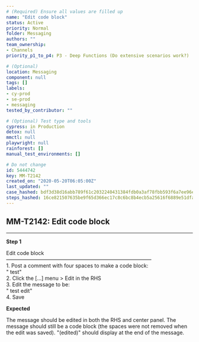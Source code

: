 ```yaml
---
# (Required) Ensure all values are filled up
name: "Edit code block"
status: Active
priority: Normal
folder: Messaging
authors: ""
team_ownership:
- Channels
priority_p1_to_p4: P3 - Deep Functions (Do extensive scenarios work?)

# (Optional)
location: Messaging
component: null
tags: []
labels:
- cy-prod
- se-prod
- messaging
tested_by_contributor: ""

# (Optional) Test type and tools
cypress: in Production
detox: null
mmctl: null
playwright: null
rainforest: []
manual_test_environments: []

# Do not change
id: 5444742
key: MM-T2142
created_on: "2020-05-20T06:05:00Z"
last_updated: ""
case_hashed: bdf3d38d16abb789f61c2032240431384fdb0a3af78fbb593f6a7ee96ee798813a5ffc01c51d1e9690b2568647e2303b
steps_hashed: 16ce821507635be9f65d366ec17c8c6bc8b4ecb5a25616f6889e51dface24edceadf8423cebd92c9943af1c430e1f4c8
---
```


<!-- (Auto-generated) Based on frontmatter's "key" and "name" -->

## MM-T2142: Edit code block

---

**Step 1**

Edit code block\
————————————————————————————\
1\. Post a comment with four spaces to make a code block:\
" test"\
2\. Click the \[...] menu > Edit in the RHS\
3\. Edit the message to be:\
" test edit"\
4\. Save

**Expected**

The message should be edited in both the RHS and center panel. The message should still be a code block (the spaces were not removed when the edit was saved). "(edited)" should display at the end of the message.
